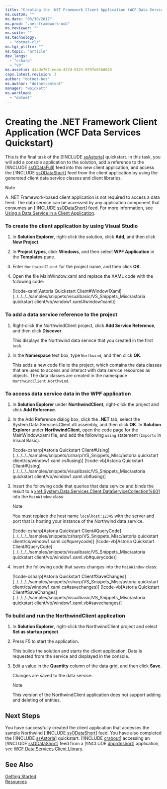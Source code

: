 ```yaml
---
title: "Creating the .NET Framework Client Application (WCF Data Services Quickstart)"
ms.custom: ""
ms.date: "03/30/2017"
ms.prod: ".net-framework-oob"
ms.reviewer: ""
ms.suite: ""
ms.technology: 
  - "dotnet-clr"
ms.tgt_pltfrm: ""
ms.topic: "article"
dev_langs: 
  - "csharp"
  - "vb"
ms.assetid: 41ade767-eeab-437d-9121-9797e8fb8045
caps.latest.revision: 3
author: "dotnet-bot"
ms.author: "dotnetcontent"
manager: "wpickett"
ms.workload: 
  - "dotnet"
---
```

# Creating the .NET Framework Client Application (WCF Data Services Quickstart)
This is the final task of the [!INCLUDE [ssAstoria](../../../../includes/ssastoria-md.md)] quickstart. In this task, you will add a console application to the solution, add a reference to the [!INCLUDE [ssODataFull](../../../../includes/ssodatafull-md.md)] feed into this new client application, and access the [!INCLUDE [ssODataShort](../../../../includes/ssodatashort-md.md)] feed from the client application by using the generated client data service classes and client libraries.  
  
> [!NOTE]
>  A .NET Framework-based client application is not required to access a data feed. The data service can be accessed by any application component that consumes an [!INCLUDE [ssODataShort](../../../../includes/ssodatashort-md.md)] feed. For more information, see [Using a Data Service in a Client Application](../../../../docs/framework/data/wcf/using-a-data-service-in-a-client-application-wcf-data-services.md).  
  
### To create the client application by using Visual Studio  
  
1. In **Solution Explorer**, right-click the solution, click **Add**, and then click **New Project**.  
  
2. In **Project types**, click **Windows**, and then select **WPF Application** in the **Templates** pane.  
  
3. Enter `NorthwindClient` for the project name, and then click **OK**.  
  
4. Open the file MainWindow.xaml and replace the XAML code with the following code:  
  
    [!code-xaml[Astoria Quickstart Client#Window1Xaml](../../../../samples/snippets/visualbasic/VS_Snippets_Misc/astoria quickstart client/vb/window1.xaml#window1xaml)]  
  
### To add a data service reference to the project  
  
1.  Right-click the NorthwindClient project, click **Add Service Reference**, and then click **Discover**.  
  
     This displays the Northwind data service that you created in the first task.  
  
2.  In the **Namespace** text box, type `Northwind`, and then click **OK**.  
  
     This adds a new code file to the project, which contains the data classes that are used to access and interact with data service resources as objects. The data classes are created in the namespace `NorthwindClient.Northwind`.  
  
### To access data service data in the WPF application  
  
1. In **Solution Explorer** under **NorthwindClient**, right-click the project and click **Add Reference**.  
  
2. In the Add Reference dialog box, click the **.NET** tab, select the System.Data.Services.Client.dll assembly, and then click **OK**. In **Solution Explorer** under **NorthwindClient**, open the code page for the MainWindow.xaml file, and add the following `using` statement (`Imports` in Visual Basic).  
  
    [!code-csharp[Astoria Quickstart Client#Using](../../../../samples/snippets/csharp/VS_Snippets_Misc/astoria quickstart client/cs/window1.xaml.cs#using)]
    [!code-vb[Astoria Quickstart Client#Using](../../../../samples/snippets/visualbasic/VS_Snippets_Misc/astoria quickstart client/vb/window1.xaml.vb#using)]  
  
3. Insert the following code that queries that data service and binds the result to a <xref:System.Data.Services.Client.DataServiceCollection%601> into the `MainWindow` class:  
  
   > [!NOTE]
   >  You must replace the host name `localhost:12345` with the server and port that is hosting your instance of the Northwind data service.  
  
    [!code-csharp[Astoria Quickstart Client#QueryCode](../../../../samples/snippets/csharp/VS_Snippets_Misc/astoria quickstart client/cs/window1.xaml.cs#querycode)]
    [!code-vb[Astoria Quickstart Client#QueryCode](../../../../samples/snippets/visualbasic/VS_Snippets_Misc/astoria quickstart client/vb/window1.xaml.vb#querycode)]  
  
4. Insert the following code that saves changes into the `MainWindow` class:  
  
    [!code-csharp[Astoria Quickstart Client#SaveChanges](../../../../samples/snippets/csharp/VS_Snippets_Misc/astoria quickstart client/cs/window1.xaml.cs#savechanges)]
    [!code-vb[Astoria Quickstart Client#SaveChanges](../../../../samples/snippets/visualbasic/VS_Snippets_Misc/astoria quickstart client/vb/window1.xaml.vb#savechanges)]  
  
### To build and run the NorthwindClient application  
  
1.  In **Solution Explorer**, right-click the NorthwindClient project and select **Set as startup project**.  
  
2.  Press F5 to start the application.  
  
     This builds the solution and starts the client application. Data is requested from the service and displayed in the console.  
  
3.  Edit a value in the **Quantity** column of the data grid, and then click **Save**.  
  
     Changes are saved to the data service.  
  
    > [!NOTE]
    >  This version of the NorthwindClient application does not support adding and deleting of entities.  
  
## Next Steps  
 You have successfully created the client application that accesses the sample Northwind [!INCLUDE [ssODataShort](../../../../includes/ssodatashort-md.md)] feed. You have also completed the [!INCLUDE [ssAstoria](../../../../includes/ssastoria-md.md)] quickstart. [!INCLUDE [crabout](../../../../includes/crabout-md.md)] accessing an [!INCLUDE [ssODataShort](../../../../includes/ssodatashort-md.md)] feed from a [!INCLUDE [dnprdnshort](../../../../includes/dnprdnshort-md.md)] application, see [WCF Data Services Client Library](../../../../docs/framework/data/wcf/wcf-data-services-client-library.md).  
  
## See Also  
 [Getting Started](../../../../docs/framework/data/wcf/getting-started-with-wcf-data-services.md)  
 [Resources](../../../../docs/framework/data/wcf/wcf-data-services-resources.md)
